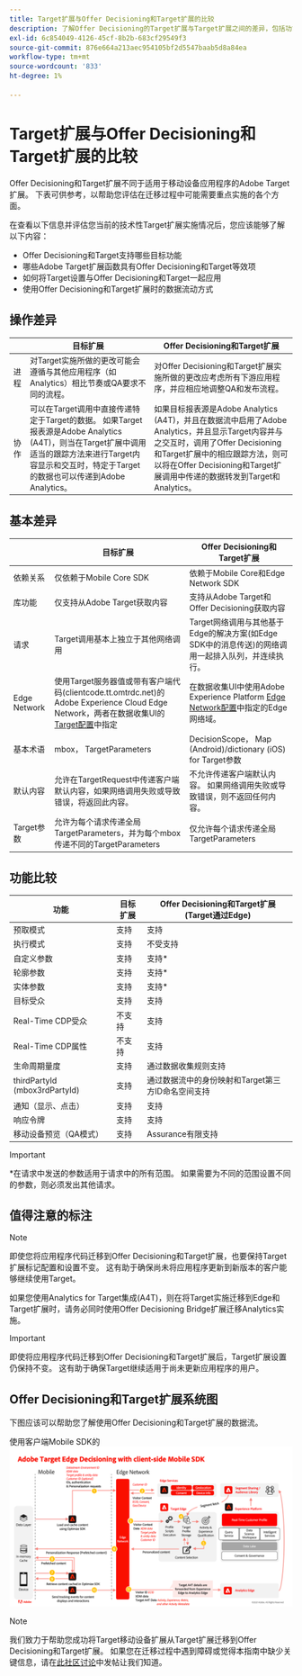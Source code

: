 ```yaml
---
title: Target扩展与Offer Decisioning和Target扩展的比较
description: 了解Offer Decisioning的Target扩展与Target扩展之间的差异，包括功能、功能、设置和数据流。
exl-id: 6c854049-4126-45cf-8b2b-683cf29549f3
source-git-commit: 876e664a213aec954105bf2d5547baab5d8a84ea
workflow-type: tm+mt
source-wordcount: '833'
ht-degree: 1%

---
```


# Target扩展与Offer Decisioning和Target扩展的比较

Offer Decisioning和Target扩展不同于适用于移动设备应用程序的Adobe Target扩展。 下表可供参考，以帮助您评估在迁移过程中可能需要重点实施的各个方面。

在查看以下信息并评估您当前的技术性Target扩展实施情况后，您应该能够了解以下内容：

- Offer Decisioning和Target支持哪些目标功能
- 哪些Adobe Target扩展函数具有Offer Decisioning和Target等效项
- 如何将Target设置与Offer Decisioning和Target一起应用
- 使用Offer Decisioning和Target扩展时的数据流动方式

## 操作差异

| | 目标扩展 | Offer Decisioning和Target扩展 |
|---|---|---|
| 进程 | 对Target实施所做的更改可能会遵循与其他应用程序（如Analytics）相比节奏或QA要求不同的流程。 | 对Offer Decisioning和Target扩展实施所做的更改应考虑所有下游应用程序，并应相应地调整QA和发布流程。 |
| 协作 | 可以在Target调用中直接传递特定于Target的数据。 如果Target报表源是Adobe Analytics (A4T)，则当在Target扩展中调用适当的跟踪方法来进行Target内容显示和交互时，特定于Target的数据也可以传递到Adobe Analytics。 | 如果目标报表源是Adobe Analytics (A4T)，并且在数据流中启用了Adobe Analytics，并且显示Target内容并与之交互时，调用了Offer Decisioning和Target扩展中的相应跟踪方法，则可以将在Offer Decisioning和Target扩展调用中传递的数据转发到Target和Analytics。 |

## 基本差异

| | 目标扩展 | Offer Decisioning和Target扩展 |
|---|---|---|
| 依赖关系 | 仅依赖于Mobile Core SDK | 依赖于Mobile Core和Edge Network SDK |
| 库功能 | 仅支持从Adobe Target获取内容 | 支持从Adobe Target和Offer Decisioning获取内容 |
| 请求 | Target调用基本上独立于其他网络调用 | Target网络调用与其他基于Edge的解决方案(如Edge SDK中的消息传送)的网络调用一起排入队列，并连续执行。 |
| Edge Network | 使用Target服务器值或带有客户端代码(clientcode.tt.omtrdc.net)的Adobe Experience Cloud Edge Network，两者在数据收集UI的[Target配置](https://developer.adobe.com/client-sdks/solution/adobe-target/#configure-the-target-extension-in-the-data-collection-ui)中指定 | 在数据收集UI中使用Adobe Experience Platform [Edge Network配置](https://developer.adobe.com/client-sdks/edge/edge-network/#configure-the-edge-network-extension-in-data-collection-ui)中指定的Edge网络域。 |
| 基本术语 | mbox， TargetParameters | DecisionScope， Map (Android)/dictionary (iOS) for Target参数 |
| 默认内容 | 允许在TargetRequest中传递客户端默认内容，如果网络调用失败或导致错误，将返回此内容。 | 不允许传递客户端默认内容。 如果网络调用失败或导致错误，则不返回任何内容。 |
| Target参数 | 允许为每个请求传递全局TargetParameters，并为每个mbox传递不同的TargetParameters | 仅允许每个请求传递全局TargetParameters |



## 功能比较

| 功能 | 目标扩展 | Offer Decisioning和Target扩展(Target通过Edge) |
|---|---|---|
| 预取模式 | 支持 | 支持 |
| 执行模式 | 支持 | 不受支持 |
| 自定义参数 | 支持 | 支持* |
| 轮廓参数 | 支持 | 支持* |
| 实体参数 | 支持 | 支持* |
| 目标受众 | 支持 | 支持 |
| Real-Time CDP受众 | 不支持 | 支持 |
| Real-Time CDP属性 | 不支持 | 支持 |
| 生命周期量度 | 支持 | 通过数据收集规则支持 |
| thirdPartyId (mbox3rdPartyId) | 支持 | 通过数据流中的身份映射和Target第三方ID命名空间支持 |
| 通知（显示、点击） | 支持 | 支持 |
| 响应令牌 | 支持 | 支持 |
| 移动设备预览（QA模式） | 支持 | Assurance有限支持 |

>[!IMPORTANT]
>
> \*在请求中发送的参数适用于请求中的所有范围。 如果需要为不同的范围设置不同的参数，则必须发出其他请求。



## 值得注意的标注

>[!NOTE]
>
>即使您将应用程序代码迁移到Offer Decisioning和Target扩展，也要保持Target扩展标记配置和设置不变。 这有助于确保尚未将应用程序更新到新版本的客户能够继续使用Target。
>
>如果您使用Analytics for Target集成(A4T)，则在将Target实施迁移到Edge和Target扩展时，请务必同时使用Offer Decisioning Bridge扩展迁移Analytics实施。





>[!IMPORTANT]
>
> 即使将应用程序代码迁移到Offer Decisioning和Target扩展后，Target扩展设置仍保持不变。 这有助于确保Target继续适用于尚未更新应用程序的用户。

## Offer Decisioning和Target扩展系统图

下图应该可以帮助您了解使用Offer Decisioning和Target扩展的数据流。

使用客户端Mobile SDK的![Adobe Target Edge Decisioning](assets/diagram.png)


>[!NOTE]
>
>我们致力于帮助您成功将Target移动设备扩展从Target扩展迁移到Offer Decisioning和Target扩展。 如果您在迁移过程中遇到障碍或觉得本指南中缺少关键信息，请在[此社区讨论](https://experienceleaguecommunities.adobe.com/t5/adobe-experience-platform-data/tutorial-discussion-migrate-adobe-target-to-mobile-sdk-on-edge/m-p/747484#M625)中发帖让我们知道。
